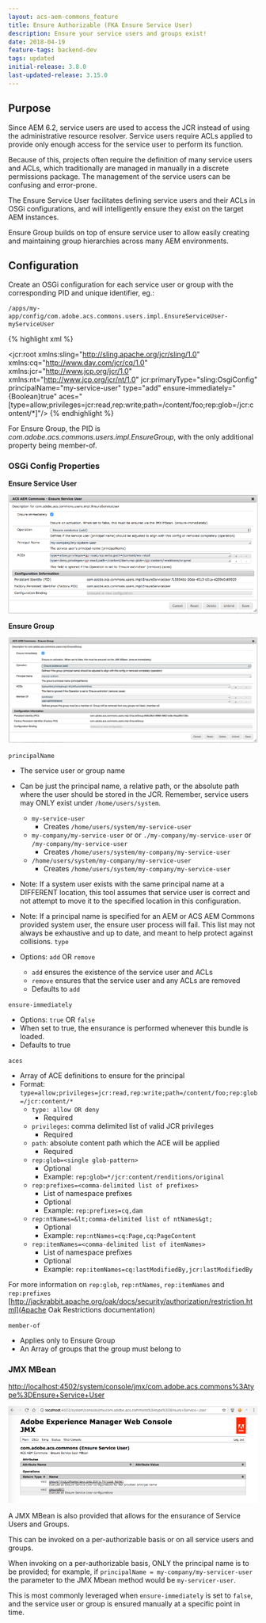 ```yaml
---
layout: acs-aem-commons_feature
title: Ensure Authorizable (FKA Ensure Service User)
description: Ensure your service users and groups exist!
date: 2018-04-19
feature-tags: backend-dev 
tags: updated
initial-release: 3.8.0
last-updated-release: 3.15.0
---
```


## Purpose

Since AEM 6.2, service users are used to access the JCR instead of using the administrative resource resolver. Service users require ACLs applied to provide only enough access for the service user to perform its function.

Because of this, projects often require the definition of many service users and ACLs, which traditionally are managed in manually in a discrete permissions package. The management of the service users can be confusing and error-prone.

The Ensure Service User facilitates defining service users and their ACLs in OSGi configurations, and will intelligently ensure they exist on the target AEM instances.

Ensure Group builds on top of ensure service user to allow easily creating and maintaining group hierarchies across many AEM environments.

## Configuration

Create an OSGi configuration for each service user or group with the corresponding PID and unique identifier, eg.:

    /apps/my-app/config/com.adobe.acs.commons.users.impl.EnsureServiceUser-myServiceUser

{% highlight xml %}
<?xml version="1.0" encoding="UTF-8"?>
<jcr:root xmlns:sling="http://sling.apache.org/jcr/sling/1.0" xmlns:cq="http://www.day.com/jcr/cq/1.0"
    xmlns:jcr="http://www.jcp.org/jcr/1.0" xmlns:nt="http://www.jcp.org/jcr/nt/1.0"
    jcr:primaryType="sling:OsgiConfig"
    principalName="my-service-user"
    type="add"
    ensure-immediately="{Boolean}true"
    aces="[type=allow;privileges=jcr:read\,rep:write;path=/content/foo;rep:glob=/jcr:content/*]"/>
{% endhighlight %}

For Ensure Group, the PID is _com.adobe.acs.commons.users.impl.EnsureGroup_, with the only additional property being member-of.

### OSGi Config Properties

**Ensure Service User**

![Ensure Service User - OSGi Config](images/osgi-config.png)

**Ensure Group**

![Ensure Group - OSGi Config](images/osgi-config-group.png)

`principalName`

* The service user or group name
* Can be just the principal name, a relative path, or the absolute path where the user should be stored in the JCR. Remember, service users may ONLY exist under `/home/users/system`.
    * `my-service-user`
      * Creates `/home/users/system/my-service-user`
    * `my-company/my-service-user` or  or `./my-company/my-service-user` or `/my-company/my-service-user`
      * Creates `/home/users/system/my-company/my-service-user`
    * `/home/users/system/my-company/my-service-user`
      * Creates `/home/users/system/my-company/my-service-user`
* Note: If a system user exists with the same principal name at a DIFFERENT location, this tool assumes that service user is correct and not attempt to move it to the specified location in this configuration. 
* Note: If a principal name is specified for an AEM or ACS AEM Commons provided system user, the ensure user process will fail. This list may not always be exhaustive and up to date, and meant to help protect against collisions. 
`type`

* Options: `add` OR `remove`
  * `add` ensures the existence of the service user and ACLs
  * `remove` ensures that the service user and any ACLs are removed
  * Defaults to `add`

`ensure-immediately`

* Options: `true` OR `false`
* When set to true, the ensurance is performed whenever this bundle is loaded.
* Defaults to true

`aces`

* Array of ACE definitions to ensure for the principal
* Format: `type=allow;privileges=jcr:read,rep:write;path=/content/foo;rep:glob=/jcr:content/*`
  * `type: allow OR deny` 
    * Required
  * `privileges`: comma delimited list of valid JCR privileges
    * Required
  * `path`: absolute content path which the ACE will be applied
    * Required
  * `rep:glob=<single glob-pattern>`
    * Optional
    * Example: `rep:glob=*/jcr:content/renditions/original`
  * `rep:prefixes=<comma-delimited list of prefixes>`
    * List of namespace prefixes
    * Optional
    * Example: `rep:prefixes=cq,dam`
  * `rep:ntNames=&lt;comma-delimited list of ntNames&gt;`
    * Optional
    * Example: `rep:ntNames=cq:Page,cq:PageContent`
  * `rep:itemNames=<comma-delimited list of itemNames>`
    * List of namespace prefixes
    * Optional
    * Example: `rep:itemNames=cq:lastModifiedBy,jcr:lastModifiedBy`
    
For more information on `rep:glob`, `rep:ntNames`, `rep:itemNames` and `rep:prefixes` [http://jackrabbit.apache.org/oak/docs/security/authorization/restriction.html](Apache Oak Restrictions documentation)

`member-of`

* Applies only to Ensure Group 
* An Array of groups that the group must belong to

### JMX MBean

[http://localhost:4502/system/console/jmx/com.adobe.acs.commons%3Atype%3DEnsure+Service+User](http://localhost:4502/system/console/jmx/com.adobe.acs.commons%3Atype%3DEnsure+Service+User)

![Ensure Service User - JMX Operations](images/jmx.png)

A JMX MBean is also provided that allows for the ensurance of Service Users and Groups. 

This can be invoked on a per-authorizable basis or on all service users and groups.

When invoking on a per-authorizable basis, ONLY the principal name is to be provided; for example, if `principalName = my-company/my-servicer-user` the parameter to the JMX Mbean method would be `my-servicer-user`. 

This is most commonly leveraged when `ensure-immediately` is set to `false`, and the service user or group is ensured manually at a specific point in time. 

